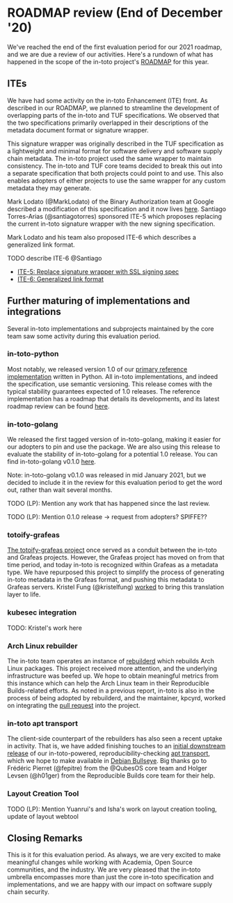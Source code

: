 # ROADMAP review (End of December '20)

We've reached the end of the first evaluation period for our 2021 roadmap, and
we are due a review of our activities. Here's a rundown of what has happened in
the scope of the in-toto project's
[ROADMAP](https://github.com/in-toto/docs/blob/master/ROADMAP.md) for this year.

## ITEs

We have had some activity on the in-toto Enhancement (ITE) front. As described
in our ROADMAP, we planned to streamline the development of overlapping parts
of the in-toto and TUF specifications. We observed that the two specifications
primarily overlapped in their descriptions of the metadata document format or
signature wrapper.

This signature wrapper was originally described in the TUF specification as a
lightweight and minimal format for software delivery and software supply chain
metadata. The in-toto project used the same wrapper to maintain consistency. The
in-toto and TUF core teams decided to break this out into a separate
specification that both projects could point to and use. This also enables
adopters of either projects to use the same wrapper for any custom metadata they
may generate.

Mark Lodato (@MarkLodato) of the Binary Authorization team at Google described a
modification of this specification and it now lives
[here](https://github.com/secure-systems-lab/signing-spec/blob/master/specification.md).
Santiago Torres-Arias (@santiagotorres) sponsored ITE-5 which proposes replacing
the current in-toto signature wrapper with the new signing specification.

Mark Lodato and his team also proposed ITE-6 which describes a generalized link
format.

TODO describe ITE-6 @Santiago

- [ITE-5: Replace signature wrapper with SSL signing spec](https://github.com/in-toto/ITE/pull/13)
- [ITE-6: Generalized link format](https://github.com/in-toto/ITE/pull/15)

## Further maturing of implementations and integrations

Several in-toto implementations and subprojects maintained by the core team saw
some activity during this evaluation period.

### in-toto-python

Most notably, we released version 1.0 of our
[primary reference implementation](https://github.com/in-toto/in-toto) written
in Python. All in-toto implementations, and indeed the specification, use
semantic versioning. This release comes with the typical stability guarantees
expected of 1.0 releases. The reference implementation has a roadmap that
details its developments, and its latest roadmap review can be found
[here](https://github.com/in-toto/in-toto/blob/develop/roadmap-reviews/2021/review_1_december_20.md).

### in-toto-golang

We released the first tagged version of in-toto-golang, making it easier for our
adopters to pin and use the package. We are also using this release to evaluate
the stability of in-toto-golang for a potential 1.0 release. You can find
in-toto-golang v0.1.0
[here](https://github.com/in-toto/in-toto-golang/releases/tag/v0.1.0).

Note: in-toto-golang v0.1.0 was released in mid January 2021, but we decided to
include it in the review for this evaluation period to get the word out, rather
than wait several months.

TODO (LP): Mention any work that has happened since the last review.

TODO (LP): Mention 0.1.0 release -> request from adopters? SPIFFE??

### totoify-grafeas

[The totoify-grafeas project](https://github.com/in-toto/totoify-grafeas) once
served as a conduit between the in-toto and Grafeas projects. However, the
Grafeas project has moved on from that time period, and today in-toto is
recognized within Grafeas as a metadata type. We have repurposed this project to
simplify the process of generating in-toto metadata in the Grafeas format, and
pushing this metadata to Grafeas servers. Kristel Fung (@kristelfung)
[worked](https://github.com/in-toto/totoify-grafeas/pull/3) to bring this
translation layer to life.

### kubesec integration

TODO: Kristel's work here

### Arch Linux rebuilder

The in-toto team operates an instance of
[rebuilderd](https://github.com/kpcyrd/rebuilderd) which rebuilds Arch Linux
packages. This project received more attention, and the underlying
infrastructure was beefed up. We hope to obtain meaningful metrics from this
instance which can help the Arch Linux team in their Reproducible Builds-related
efforts. As noted in a previous report, in-toto is also in the process of being
adopted by rebuilderd, and the maintainer, kpcyrd, worked on integrating the
[pull request](https://github.com/kpcyrd/rebuilderd/pull/22) into the project.

### in-toto apt transport
The client-side counterpart of the rebuilders has also seen a recent uptake in
activity. That is, we have added finishing touches to an [initial downstream
release](https://github.com/in-toto/apt-transport-in-toto/pull/26) of our
in-toto-powered, reproducibility-checking [apt
transport](https://github.com/in-toto/apt-transport-in-toto), which we hope to
make available in [Debian Bullseye](https://wiki.debian.org/DebianBullseye).
Big thanks go to Frédéric Pierret (@fepitre) from the @QubesOS core team and
Holger Levsen (@h01ger) from the Reproducible Builds core team for their help.


### Layout Creation Tool

TODO (LP): Mention Yuanrui's and Isha's work on layout creation tooling, update of layout webtool

## Closing Remarks

This is it for this evaluation period. As always, we are very excited to make
meaningful changes while working with Academia, Open Source communities, and the
industry. We are very pleased that the in-toto umbrella encompasses more than
just the core in-toto specification and implementations, and we are happy with
our impact on software supply chain security.
